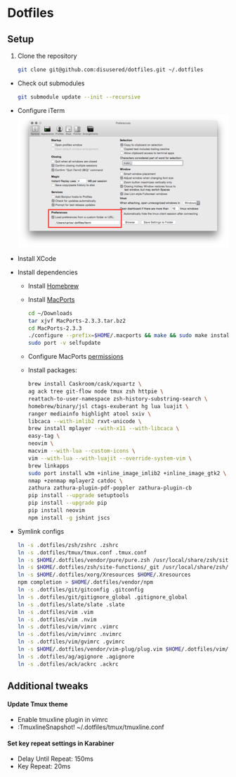 # Dotfiles

## Setup

1. Clone the repository
    ```bash
    git clone git@github.com:disusered/dotfiles.git ~/.dotfiles
    ```

- Check out submodules
    ```bash
    git submodule update --init --recursive
    ```

- Configure iTerm
  ![iTerm2 Configuration](https://raw.githubusercontent.com/disusered/dotfiles/docs/images/iterm.png "iTerm2 Configuration")

- Install XCode

- Install dependencies
  - Install [Homebrew](http://brew.sh/)

  - Install [MacPorts](https://www.macports.org/install.php#source)
    ```bash
    cd ~/Downloads
    tar xjvf MacPorts-2.3.3.tar.bz2
    cd MacPorts-2.3.3
    ./configure --prefix=$HOME/.macports && make && sudo make install
    sudo port -v selfupdate
    ```

  - Configure MacPorts [permissions](http://superuser.com/a/570146/34947)

  - Install packages:
      ```bash
      brew install Caskroom/cask/xquartz \
      ag ack tree git-flow node tmux zsh httpie \
      reattach-to-user-namespace zsh-history-substring-search \
      homebrew/binary/jsl ctags-exuberant hg lua luajit \
      ranger mediainfo highlight atool sxiv \
      libcaca --with-imlib2 rxvt-unicode \
      brew install mplayer --with-x11 --with-libcaca \
      easy-tag \
      neovim \
      macvim --with-lua --custom-icons \
      vim --with-lua --with-luajit --override-system-vim \
      brew linkapps
      sudo port install w3m +inline_image_imlib2 +inline_image_gtk2 \
      nmap +zenmap mplayer2 catdoc \
      zathura zathura-plugin-pdf-poppler zathura-plugin-cb
      pip install --upgrade setuptools
      pip install --upgrade pip
      pip install neovim
      npm install -g jshint jscs
      ```

- Symlink configs
    ```bash
    ln -s .dotfiles/zsh/zshrc .zshrc
    ln -s .dotfiles/tmux/tmux.conf .tmux.conf
    ln -s $HOME/.dotfiles/vendor/pure/pure.zsh /usr/local/share/zsh/site-functions/prompt_pure_setup
    ln -s $HOME/.dotfiles/zsh/site-functions/_git /usr/local/share/zsh/site-functions/
    ln -s $HOME/.dotfiles/xorg/Xresources $HOME/.Xresources
    npm completion > $HOME/.dotfiles/vendor/npm
    ln -s .dotfiles/git/gitconfig .gitconfig
    ln -s .dotfiles/git/gitignore_global .gitignore_global
    ln -s .dotfiles/slate/slate .slate
    ln -s .dotfiles/vim .vim
    ln -s .dotfiles/vim .nvim
    ln -s .dotfiles/vim/vimrc .vimrc
    ln -s .dotfiles/vim/vimrc .nvimrc
    ln -s .dotfiles/vim/gvimrc .gvimrc
    ln -s $HOME/.dotfiles/vendor/vim-plug/plug.vim $HOME/.dotfiles/vim/autoload/plug.vim
    ln -s .dotfiles/ag/agignore .agignore
    ln -s .dotfiles/ack/ackrc .ackrc
    ```

## Additional tweaks

#### Update Tmux theme
- Enable tmuxline plugin in vimrc
- :TmuxlineSnapshot! ~/.dotfiles/tmux/tmuxline.conf

#### Set key repeat settings in Karabiner
- Delay Until Repeat: 150ms
- Key Repeat: 20ms
